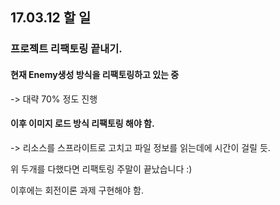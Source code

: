 ## 17.03.12 할 일
### 프로젝트 리팩토링 끝내기.
#### 현재 Enemy생성 방식을 리팩토링하고 있는 중 </br>
  -> 대략 70% 정도 진행 </br>

  #### 이후 이미지 로드 방식 리팩토링 해야 함. </br>
  -> 리소스를 스프라이트로 고치고 파일 정보를 읽는데에 시간이 걸릴 듯. </br>

  위 두개를 다했다면 리팩토링 주말이 끝났습니다 :)  </br>

이후에는 회전이론 과제 구현해야 함. </br>
